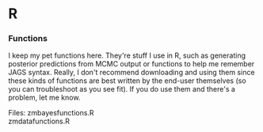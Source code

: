 # R

### Functions

I keep my pet functions here. They're stuff I use in R, such as generating posterior predictions from MCMC output or functions to help me remember JAGS syntax. Really, I don't recommend downloading and using them since these kinds of functions are best written by the end-user themselves (so you can troubleshoot as you see fit). If you do use them and there's a problem, let me know.

Files: 
	zmbayesfunctions.R \
	zmdatafunctions.R